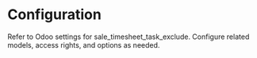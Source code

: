 # Configuration

Refer to Odoo settings for sale_timesheet_task_exclude. Configure related models, access rights, and options as needed.
